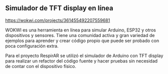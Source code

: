 ## Simulador de TFT display en línea

https://wokwi.com/projects/361455492207559681

WOKWI es una herramienta en línea para simular Arduino, ESP32 y otros dispositivos y sensores. Tiene una comunidad activa y gran variedad de ejemplos para aprender y crear código propio que puede ser probado con poca configuración extra.

Para el proyecto RespirAR se utilizó el simulador de Arduino con TFT display para realizar un refactor del código fuente y hacer pruebas sin necesidad de contar con el dispositivo físico. 